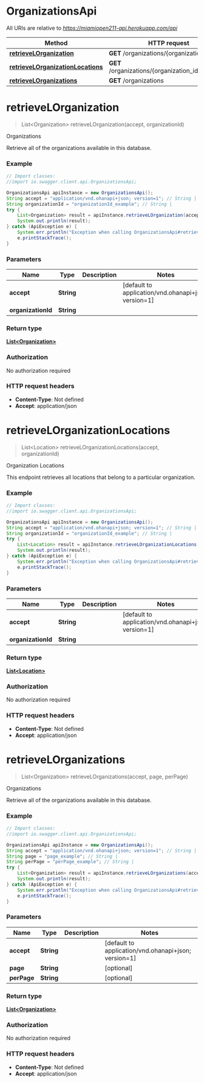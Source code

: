 # OrganizationsApi

All URIs are relative to *https://miamiopen211-api.herokuapp.com/api*

Method | HTTP request | Description
------------- | ------------- | -------------
[**retrieveLOrganization**](OrganizationsApi.md#retrieveLOrganization) | **GET** /organizations/{organization_id} | Organizations
[**retrieveLOrganizationLocations**](OrganizationsApi.md#retrieveLOrganizationLocations) | **GET** /organizations/{organization_id}/locations | Organization Locations
[**retrieveLOrganizations**](OrganizationsApi.md#retrieveLOrganizations) | **GET** /organizations | Organizations


<a name="retrieveLOrganization"></a>
# **retrieveLOrganization**
> List&lt;Organization&gt; retrieveLOrganization(accept, organizationId)

Organizations

Retrieve all of the organizations available in this database.

### Example
```java
// Import classes:
//import io.swagger.client.api.OrganizationsApi;

OrganizationsApi apiInstance = new OrganizationsApi();
String accept = "application/vnd.ohanapi+json; version=1"; // String | 
String organizationId = "organizationId_example"; // String | 
try {
    List<Organization> result = apiInstance.retrieveLOrganization(accept, organizationId);
    System.out.println(result);
} catch (ApiException e) {
    System.err.println("Exception when calling OrganizationsApi#retrieveLOrganization");
    e.printStackTrace();
}
```

### Parameters

Name | Type | Description  | Notes
------------- | ------------- | ------------- | -------------
 **accept** | **String**|  | [default to application/vnd.ohanapi+json; version&#x3D;1]
 **organizationId** | **String**|  |

### Return type

[**List&lt;Organization&gt;**](Organization.md)

### Authorization

No authorization required

### HTTP request headers

 - **Content-Type**: Not defined
 - **Accept**: application/json

<a name="retrieveLOrganizationLocations"></a>
# **retrieveLOrganizationLocations**
> List&lt;Location&gt; retrieveLOrganizationLocations(accept, organizationId)

Organization Locations

This endpoint retrieves all locations that belong to a particular organization.

### Example
```java
// Import classes:
//import io.swagger.client.api.OrganizationsApi;

OrganizationsApi apiInstance = new OrganizationsApi();
String accept = "application/vnd.ohanapi+json; version=1"; // String | 
String organizationId = "organizationId_example"; // String | 
try {
    List<Location> result = apiInstance.retrieveLOrganizationLocations(accept, organizationId);
    System.out.println(result);
} catch (ApiException e) {
    System.err.println("Exception when calling OrganizationsApi#retrieveLOrganizationLocations");
    e.printStackTrace();
}
```

### Parameters

Name | Type | Description  | Notes
------------- | ------------- | ------------- | -------------
 **accept** | **String**|  | [default to application/vnd.ohanapi+json; version&#x3D;1]
 **organizationId** | **String**|  |

### Return type

[**List&lt;Location&gt;**](Location.md)

### Authorization

No authorization required

### HTTP request headers

 - **Content-Type**: Not defined
 - **Accept**: application/json

<a name="retrieveLOrganizations"></a>
# **retrieveLOrganizations**
> List&lt;Organization&gt; retrieveLOrganizations(accept, page, perPage)

Organizations

Retrieve all of the organizations available in this database.

### Example
```java
// Import classes:
//import io.swagger.client.api.OrganizationsApi;

OrganizationsApi apiInstance = new OrganizationsApi();
String accept = "application/vnd.ohanapi+json; version=1"; // String | 
String page = "page_example"; // String | 
String perPage = "perPage_example"; // String | 
try {
    List<Organization> result = apiInstance.retrieveLOrganizations(accept, page, perPage);
    System.out.println(result);
} catch (ApiException e) {
    System.err.println("Exception when calling OrganizationsApi#retrieveLOrganizations");
    e.printStackTrace();
}
```

### Parameters

Name | Type | Description  | Notes
------------- | ------------- | ------------- | -------------
 **accept** | **String**|  | [default to application/vnd.ohanapi+json; version&#x3D;1]
 **page** | **String**|  | [optional]
 **perPage** | **String**|  | [optional]

### Return type

[**List&lt;Organization&gt;**](Organization.md)

### Authorization

No authorization required

### HTTP request headers

 - **Content-Type**: Not defined
 - **Accept**: application/json

